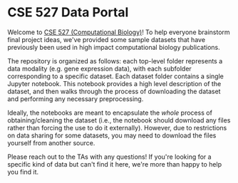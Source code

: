 # CSE 527 Data Portal

Welcome to [CSE 527 (Computational Biology)](https://sites.google.com/cs.washington.edu/cse527/home)! To help everyone
brainstorm final project ideas, we've provided some sample
datasets that have previously been used in high impact
computational biology publications.

The repository is organized as follows: each top-level folder
represents a data modality (e.g. gene expression data), with each
subfolder corresponding to a specific dataset. Each dataset folder
contains a single Jupyter notebook. This notebook provides a high
level description of the dataset, and then walks through the process
of downloading the dataset and performing any necessary preprocessing.

Ideally, the notebooks are meant to encapsulate the _whole_ process of
obtaining/cleaning the dataset (i.e., the notebook should download
any files rather than forcing the use to do it externally). However, due to
restrictions on data sharing for some datasets, you may need to download the
files yourself from another source.

Please reach out to the TAs with any questions! If you're looking for a specific
kind of data but can't find it here, we're more than happy to help you find it.
